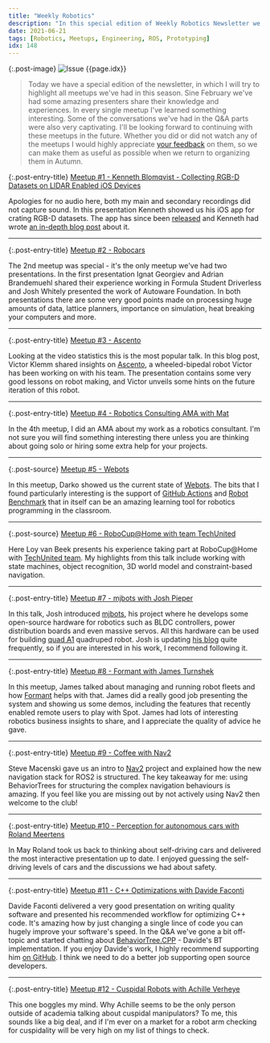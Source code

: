 ```yaml
---
title: "Weekly Robotics"
description: "In this special edition of Weekly Robotics Newsletter we are looking at all the presentation we had in this season of Weekly Robotics Meetups. All the talks would take 12 hours to watch - binging it is probably not recommended!"
date: 2021-06-21
tags: [Robotics, Meetups, Engineering, ROS, Prototyping]
idx: 148
---
```


{:.post-image}
![Issue {{page.idx}}](/img/headers/{{page.idx}}.jpg "Issue {{page.idx}}")

> Today we have a special edition of the newsletter, in which I will try to highlight all meetups we've had in this season. Sine February we've had some amazing presenters share their knowledge and experiences. In every single meetup I've learned something interesting. Some of the conversations we've had in the Q&A parts were also very captivating. I'll be looking forward to continuing with these meetups in the future. Whether you did or did not watch any of the meetups I would highly appreciate [your feedback](https://forms.gle/1qagkq2Vay3SAjqH6) on them, so we can make them as useful as possible when we return to organizing them in Autumn.

{:.post-entry-title}
[Meetup #1 - Kenneth Blomqvist - Collecting RGB-D Datasets on LIDAR Enabled iOS Devices](https://youtu.be/94K0RI0a0mA)

Apologies for no audio here, both my main and secondary recordings did not capture sound. In this presentation Kenneth showed us his iOS app for crating RGB-D datasets. The app has since been [released](https://apps.apple.com/us/app/stray-scanner/id1557051662) and Kenneth had wrote [an in-depth blog post](https://keke.dev/blog/2021/03/10/Stray-Scanner.html) about it.

----

{:.post-entry-title}
[Meetup #2 - Robocars](https://youtu.be/nNWgXSi-lds)

The 2nd meetup was special - it's the only meetup we've had two presentations. In the first presentation Ignat Georgiev and Adrian Brandemuehl shared their experience working in Formula Student Driverless and Josh Whitely presented the work of Autoware Foundation. In both presentations there are some very good points made on processing huge amounts of data, lattice planners, importance on simulation, heat breaking your computers and more.

----

{:.post-entry-title}
[Meetup #3 - Ascento](https://youtu.be/RlZSSIFeOEg)

Looking at the video statistics this is the most popular talk. In this blog post, Victor Klemm shared insights on [Ascento](https://www.ascento.ethz.ch/), a wheeled-bipedal robot Victor has been working on with his team. The presentation contains some very good lessons on robot making, and Victor unveils some hints on the future iteration of this robot.

----

{:.post-entry-title}
[Meetup #4 - Robotics Consulting AMA with Mat](https://youtu.be/O5jYV4zdlz0)

In the 4th meetup, I did an AMA about my work as a robotics consultant. I'm not sure you will find something interesting there unless you are thinking about going solo or hiring some extra help for your projects.

----

{:.post-source}
[Meetup #5 - Webots](https://youtu.be/UQ08JT05o5k)

In this meetup, Darko showed us the current state of [Webots](https://cyberbotics.com/). The bits that I found particularly interesting is the support of [GitHub Actions](https://github.com/cyberbotics/webots-animation-action) and [Robot Benchmark](https://robotbenchmark.net/) that in itself can be an amazing learning tool for robotics programming in the classroom.

----

{:.post-source}
[Meetup #6 - RoboCup@Home with team TechUnited](https://youtu.be/q_znU0ddxxA)

Here Loy van Beek presents his experience taking part at RoboCup@Home with [TechUnited team](https://www.techunited.nl/en/). My highlights from this talk include working with state machines, object recognition, 3D world model and constraint-based navigation.

----

{:.post-entry-title}
[Meetup #7 - mjbots with Josh Pieper](https://youtu.be/s0m_C3_QqXY)

In this talk, Josh introduced [mjbots](https://mjbots.com/), his project where he develops some open-source hardware for robotics such as BLDC controllers, power distribution boards and even massive servos. All this hardware can be used for building [quad A1](https://jpieper.com/2020/03/16/building-the-quad-a1/) quadruped robot. Josh is updating [his blog](https://jpieper.com/) quite frequently, so if you are interested in his work, I recommend following it.

----

{:.post-entry-title}
[Meetup #8 - Formant with James Turnshek](https://youtu.be/VNb3t-n7lqc)

In this meetup, James talked about managing and running robot fleets and how [Formant](https://formant.io/) helps with that. James did a really good job presenting the system and showing us some demos, including the features that recently enabled remote users to play with Spot. James had lots of interesting robotics business insights to share, and I appreciate the quality of advice he gave.

----

{:.post-entry-title}
[Meetup #9 - Coffee with Nav2](https://youtu.be/CBqJgaSoNGg)

Steve Macenski gave us an intro to [Nav2](https://navigation.ros.org/) project and explained how the new navigation stack for ROS2 is structured. The key takeaway for me: using BehaviorTrees for structuring the complex navigation behaviours is amazing. If you feel like you are missing out by not actively using Nav2 then welcome to the club!

----

{:.post-entry-title}
[Meetup #10 - Perception for autonomous cars with Roland Meertens](https://youtu.be/X23bYTQr3Gg)

In May Roland took us back to thinking about self-driving cars and delivered the most interactive presentation up to date. I enjoyed guessing the self-driving levels of cars and the discussions we had about safety.

----

{:.post-entry-title}
[Meetup #11 - C++ Optimizations with Davide Faconti](https://youtu.be/przeIgzKeHk)

Davide Faconti delivered a very good presentation on writing quality software and presented his recommended workflow for optimizing C++ code. It's amazing how by just changing a single lince of code you can hugely improve your software's speed. In the Q&A we've gone a bit off-topic and started chatting about [BehaviorTree.CPP](https://www.behaviortree.dev/) - Davide's BT implementation. If you enjoy Davide's work, I highly recommend supporting him [on GitHub](https://github.com/facontidavide). I think we need to do a better job supporting open source developers.

----

{:.post-entry-title}
[Meetup #12 - Cuspidal Robots with Achille Verheye](https://youtu.be/y6MkNjmnvgY)

This one boggles my mind. Why Achille seems to be the only person outside of academia talking about cuspidal manipulators? To me, this sounds like a big deal, and if I'm ever on a market for a robot arm checking for cuspidality will be very high on my list of things to check.
